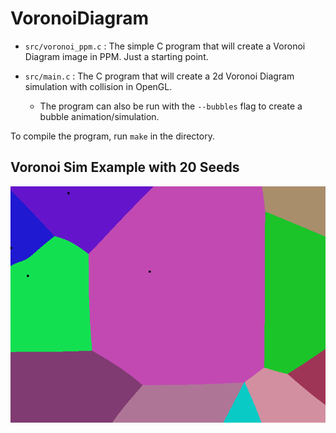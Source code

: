 # VoronoiDiagram

- `src/voronoi_ppm.c` : The simple C program that will create a Voronoi Diagram image in PPM. Just a starting point.

- `src/main.c` : The C program that will create a 2d Voronoi Diagram simulation with collision in OpenGL.
  - The program can also be run with the `--bubbles` flag to create a bubble animation/simulation.

To compile the program, run `make` in the directory.

## Voronoi Sim Example with 20 Seeds

![img](assets/voronoi.gif)
